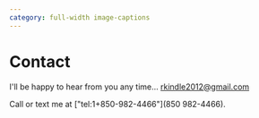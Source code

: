```yaml
---
category: full-width image-captions
---
```

<a id=contact></a>
# Contact

I'll be happy to hear from you any time… [rkindle2012@gmail.com](mailto:rkindle2012@gmail.com)

Call or text me at ["tel:1+850-982-4466"](850 982-4466).
